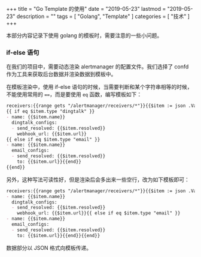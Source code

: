 +++
title = "Go Template 的使用"
date = "2019-05-23"
lastmod = "2019-05-23"
description = ""
tags = [
    "Golang",
    "Template"
]
categories = [
    "技术"
]
+++

本部分内容记录下使用 golang 的模板时，需要注意的一些小问题。

<!--more-->

### if-else 语句

在我们的项目中，需要动态渲染 alertmanager 的配置文件。我们选择了 confd 作为工具来获取后台数据并渲染数据到模板中。

在模板渲染中，使用 if-else 语句的时候，当需要判断和某个字符串相等的时候，不能使用常用的 `==`，而是要使用 `eq` 函数，编写模板如下：
```markdown
receivers:{{range gets "/alertmanager/receivers/*"}}{{$item := json .Value}}
{{ if eq $item.type "dingtalk" }}
- name: {{$item.name}}
  dingtalk_configs:
  - send_resolved: {{$item.resolved}}
    webhook_url: {{$item.url}}
{{ else if eq $item.type "email" }}
- name: {{$item.name}}
  email_configs:
  - send_resolved: {{$item.resolved}}
    to: {{$item.url}}{{end}}
{{end}}
```
另外，这种写法可读性好，但是渲染后会多出来一些空行，改为如下模板即可：
```markdown
receivers:{{range gets "/alertmanager/receivers/*"}}{{$item := json .Value}}{{ if eq $item.type "dingtalk" }}
- name: {{$item.name}}
  dingtalk_configs:
  - send_resolved: {{$item.resolved}}
    webhook_url: {{$item.url}}{{ else if eq $item.type "email" }}
- name: {{$item.name}}
  email_configs:
  - send_resolved: {{$item.resolved}}
    to: {{$item.url}}{{end}}{{end}}
```
数据部分以 JSON 格式向模板传递。
